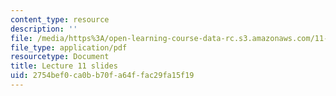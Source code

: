 ```yaml
---
content_type: resource
description: ''
file: /media/https%3A/open-learning-course-data-rc.s3.amazonaws.com/11-438-economic-development-planning-spring-2020/2754bef0ca0bb70fa64ffac29fa15f19_MIT11_438s20_lec11.pdf
file_type: application/pdf
resourcetype: Document
title: Lecture 11 slides
uid: 2754bef0-ca0b-b70f-a64f-fac29fa15f19
---
```


